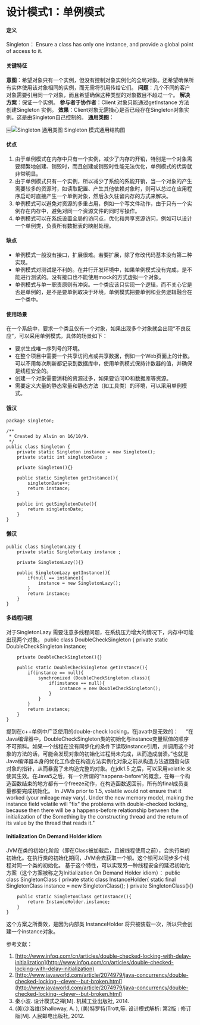 # 设计模式1：单例模式

#### 定义
Singleton： Ensure a class has only one instance, and provide a global point of access to it.
#### 关键特征
**意图**：希望对象只有一个实例，但没有控制对象实例化的全局对象。还希望确保所有实体使用该对象相同的实例，而无需将引用传给它们。
**问题**：几个不同的客户对象需要引用同一个对象，而且希望确保这种类型的对象数目不超过一个。
**解决方案**：保证一个实例。
**参与者于协作者**：Client 对象只能通过getInstance 方法创建Singleton 实例。
**效果**：Client对象无需操心是否已经存在Singleton对象实例。这是由Singleton自己控制的。
**通用类图**：

￼![Singleton 通用类图](%E5%B1%8F%E5%B9%95%E5%BF%AB%E7%85%A7%202016-10-09%20%E4%B8%8A%E5%8D%889.24.58.png)
  Singleton 模式通用结构图
#### 优点
1. 由于单例模式在内存中只有一个实例，减少了内存的开销，特别是一个对象需要频繁地创建、销毁时，而且创建或销毁时性能无法优化，单例模式的优势就非常明显。
2. 由于单例模式只有一个实例，所以减少了系统的系能开销，当一个对象的产生需要较多的资源时，如读取配置、产生其他依赖对象时，则可以总过在应用程序启动时直接产生一个单例对象，然后永久驻留内存的方式来解决。
3. 单例模式可以避免对资源的多重占用，例如一个写文件动作，由于只有一个实例存在内存中，避免对同一个资源文件的同时写操作。
4. 单例模式可以在系统设置全局的访问点，优化和共享资源访问，例如可以设计一个单例类，负责所有数据表的映射处理。
#### 缺点
- 单例模式一般没有接口，扩展很难。若要扩展，除了修改代码基本没有第二种实现。
- 单例模式对测试是不利的。在并行开发环境中，如果单例模式没有完成，是不能进行测试的。没有接口也不能使用mock的方式虚拟一个对象。
- 单例模式与单一职责原则有冲突。一个类应该只实现一个逻辑，而不关心它是否是单例的，是不是要单例取决于环境，单例模式把要单例和业务逻辑融合在一个类中。

#### 使用场景
在一个系统中，要求一个类且仅有一个对象，如果出现多个对象就会出现“不良反应”，可以采用单例模式，具体的场景如下：
- 要求生成唯一序列号的环境。
- 在整个项目中需要一个共享访问点或共享数据，例如一个Web页面上的计数。可以不用每次刷新都记录到数据库中，使用单例模式保持计数器的值，并确保是线程安全的。
- 创建一个对象需要消耗的资源过多，如果要访问IO和数据库等资源。
- 需要定义大量的静态常量和静态方法（如工具类）的环境，可以采用单例模式。
#### 饿汉
	package singleton;

	/**
	 * Created by Alvin on 16/10/9.
	 */
	public class Singleton {
	    private static Singleton instance = new Singleton();
	    private static int singletonDate ;

	    private Singleton(){}

	    public static Singleton getInstance(){
	        singletonDate++;
	        return instance;
	    }

	    public int getSingletonDate(){
	        return singletonDate;
	    }
	}

#### 懒汉
	public class SingletonLazy {
	    private static SingletonLazy instance ;

	    private SingletonLazy(){}

	    public SingletonLazy getInstance(){
	        if(null == instance){
	            instance = new SingletonLazy();
	        }
	        return instance;
	    }
	}
#### 多线程问题
对于SingletonLazy 需要注意多线程问题，在系统压力增大的情况下，内存中可能出现两个对象。
	public class DoubleCheckSingleton {
	    private static DoubleCheckSingleton instance;

	    private DoubleCheckSingleton(){}

	    public static DoubleCheckSingleton getInstance(){
	        if(instance == null){
	            synchronized (DoubleCheckSingleton.class){
	                if(instance == null){
	                    instance = new DoubleCheckSingleton();
	                }
	            }
	        }
	        return instance;
	    }
	}

提到在c++单例中广泛使用的double-check locking，在java中是无效的：
    “在Java编译器中，DoubleCheckSingleton类的初始化与instance变量赋值的顺序不可预料。如果一个线程在没有同步化的条件下读取instance引用，并调用这个对象的方法的话，可能会发现对象的初始化过程尚未完成，从而造成崩溃。”也就是Java编译器本身的优化工作会在构造方法实例化对象之前从构造方法返回指向该对象的指针，从而暴露了未构造完整的对象。在jdk1.5 之后，可以采用volatile 来使其生效。在Java5之后，有一个所谓的“happens-before”的概念，在每一个构造函数结束的地方都有一个freeze动作，在构造函数返回前，所有的final成员变量都要完成初始化。
In JVMs prior to 1.5, volatile would not ensure that it worked (your mileage may vary). Under the new memory model, making the instance field volatile will "fix" the problems with double-checked locking, because then there will be a happens-before relationship between the initialization of the Something by the constructing thread and the return of its value by the thread that reads it."
[](http://www.javaworld.com/article/2074979/java-concurrency/double-checked-locking--clever--but-broken.html "Double-checked locking: Clever, but broken")
#### Initialization On Demand Holder idiom
JVM在类的初始化阶段（即在Class被加载后，且被线程使用之前），会执行类的初始化。在执行类的初始化期间，JVM会去获取一个锁。这个锁可以同步多个线程对同一个类的初始化。
基于这个特性，可以实现另一种线程安全的延迟初始化方案（这个方案被称之为Initialization On Demand Holder idiom）：
	public class SingletonClass {
	    private static class InstanceHolder{
	         static final SingletonClass instance = new SingletonClass();
	    }
	    private SingletonClass(){}

	    public static SingletonClass getInstance(){
	        return InstanceHolder.instance;
	    }
	}

这个方案之所奏效，是因为内部类 InstanceHolder 将只被装载一次，所以只会创建一个instance对象。

参考文献：
1. [http://www.infoq.com/cn/articles/double-checked-locking-with-delay-initialization](http://www.infoq.com/cn/articles/double-checked-locking-with-delay-initialization)
2. [http://www.javaworld.com/article/2074979/java-concurrency/double-checked-locking--clever--but-broken.html](http://www.javaworld.com/article/2074979/java-concurrency/double-checked-locking--clever--but-broken.html)
3. 秦小波. 设计模式之禅[M]. 机械工业出版社, 2014.
4. (美)沙洛维(Shalloway, A. ), (美)特罗特(Trott,等. 设计模式解析: 第2版 : 修订版[M]. 人民邮电出版社, 2012.
